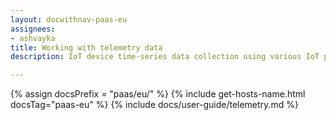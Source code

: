 ```yaml
---
layout: docwithnav-paas-eu
assignees:
- ashvayka
title: Working with telemetry data
description: IoT device time-series data collection using various IoT protocols and Klyff telemetry feature

---
```


{% assign docsPrefix = "paas/eu/" %}
{% include get-hosts-name.html docsTag="paas-eu" %}
{% include docs/user-guide/telemetry.md %}
